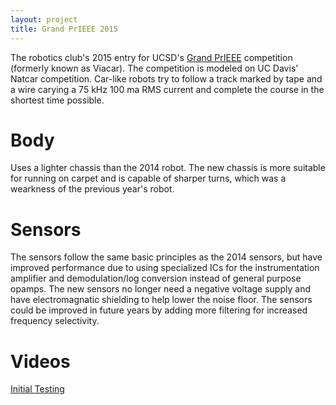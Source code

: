 ```yaml
---
layout: project
title: Grand PrIEEE 2015
---
```


The robotics club's 2015 entry for UCSD's [Grand PrIEEE](http://ieee.ucsd.edu/projects/gp/about) competition (formerly known as Viacar). The competition is modeled on UC Davis' Natcar competition. Car-like robots try to follow a track marked by tape and a wire carying a 75 kHz 100 ma RMS current and complete the course in the shortest time possible.

Body
====
Uses a lighter chassis than the 2014 robot. The new chassis is more suitable for running on carpet and is capable of sharper turns, which was a wearkness of the previous year's robot.

Sensors
=======
The sensors follow the same basic principles as the 2014 sensors, but have improved performance due to using specialized ICs for the instrumentation amplifier and demodulation/log conversion instead of general purpose opamps. The new sensors no longer need a negative voltage supply and have electromagnatic shielding to help lower the noise floor. The sensors could be improved in future years by adding more filtering for increased frequency selectivity.

Videos
======
[Initial Testing](https://www.youtube.com/watch?v=A-rxcL3vPYc)
